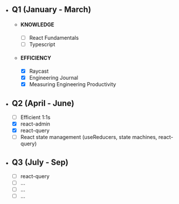 - ## Q1 (January - March)
	- #### KNOWLEDGE
	  - [ ] React Fundamentals
	  - [ ] Typescript
	  
	- #### EFFICIENCY
	  - [x] Raycast
	  - [x] Engineering Journal
	  - [x] Measuring Engineering Productivity

- ## Q2 (April - June)
	- [ ] Efficient 1:1s
	- [x] react-admin
	- [x] react-query
	- [ ] React state management (useReducers, state machines, react-query)

- ## Q3 (July - Sep)
	- [ ] react-query
	- [ ] ...
	- [ ] ...
	- [ ] ...